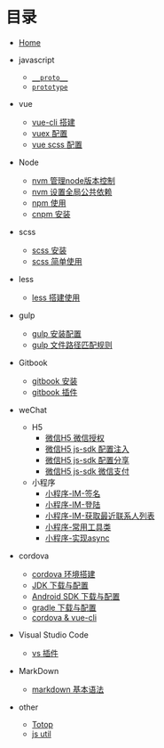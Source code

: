# 目录

* [Home](README.md)

+ javascript
	+ [`__proto__`](src/md_file/javascript/proto.md)
	+ [`prototype`](src/md_file/javascript/prototype.md)
+ vue
	+ [vue-cli 搭建](src/md_file/vue/vue-cli_install.md)
	+ [vuex 配置](src/md_file/vue/vue_vuex.md)
	+ [vue scss 配置](src/md_file/vue/vue_scss.md)

+ Node
	+ [nvm 管理node版本控制](src/md_file/node/nvm_install.md)
	+ [nvm 设置全局公共依赖](src/md_file/node/nvm_public.md)
	+ [npm 使用](src/md_file/node/npm.md)
	+ [cnpm 安装](src/md_file/node/cnpm_install.md)

+ scss
	+ [scss 安装](src/md_file/scss/scss_install.md)
	+ [scss 简单使用](src/md_file/scss/scss_use.md)

+ less
	+ [less 搭建使用](src/md_file/less/less_install.md)

+ gulp
	+ [gulp 安装配置](src/md_file/gulp/gulp_install.md)
	+ [gulp 文件路径匹配规则](src/md_file/gulp/node_glob.md)

+ Gitbook
	+ [gitbook 安装](src/md_file/gitbook/gitbook.md)
	+ [gitbook 插件](src/md_file/gitbook/plugin.md)

* weChat	
	+ H5
		+ [微信H5 微信授权](src/md_file/wx/h5/h5_login.md)
		+ [微信H5 js-sdk 配置注入](src/md_file/wx/h5/jssdk_config.md)
		+ [微信H5 js-sdk 配置分享](src/md_file/wx/h5/sdk_share.md)
		+ [微信H5 js-sdk 微信支付](src/md_file/wx/h5/jssdk_wx_pay.md)
	+ 小程序	
		+ [小程序-IM-签名](src/md_file/wx/smallProgram/im_getsign.md)
		+ [小程序-IM-登陆](src/md_file/wx/smallProgram/im_login.md)
		+ [小程序-IM-获取最近联系人列表](src/md_file/wx/smallProgram/im_getRecentContact.md)
		+ [小程序-常用工具类](src/md_file/wx/smallProgram/wx_utils.md)
		+ [小程序-实现async](src/md_file/wx/smallProgram/wx_async.md)
* cordova
	+ [cordova 环境搭建](src/md_file/cordova/environment.md)
	+ [JDK 下载与配置](src/md_file/cordova/jdk.md)
	+ [Android SDK 下载与配置](src/md_file/cordova/androidSdk.md)
	+ [gradle 下载与配置](src/md_file/cordova/gradle.md)
	+ [cordova & vue-cli](src/md_file/cordova/gradle.md)
* Visual Studio Code   
	+ [vs 插件](src/md_file/vscode/vs_plugin.md)

* MarkDown   
	+ [markdown 基本语法](src/md_file/markdown/simple_grammar.md)

* other
	+ [Totop](src/md_file/demo/js/totop.md)
	+ [js util](src/md_file/demo/js/js_utils.md)